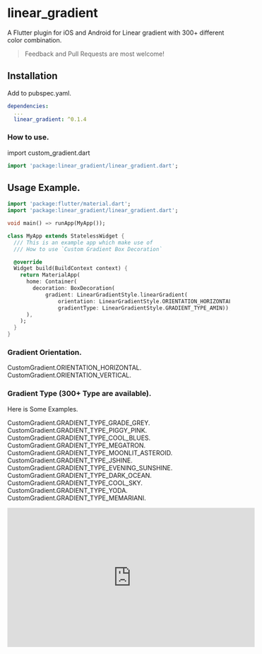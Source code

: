 # linear_gradient

A Flutter plugin for iOS and Android for Linear gradient with 300+ different color combination.

> Feedback and Pull Requests are most welcome!

## Installation

Add to pubspec.yaml.

```yaml
dependencies:
  ...
  linear_gradient: ^0.1.4
```

### How to use.

import custom_gradient.dart

```dart
import 'package:linear_gradient/linear_gradient.dart';
```

## Usage Example.

```dart
import 'package:flutter/material.dart';
import 'package:linear_gradient/linear_gradient.dart';

void main() => runApp(MyApp());

class MyApp extends StatelessWidget {
  /// This is an example app which make use of
  /// How to use `Custom Gradient Box Decoration`

  @override
  Widget build(BuildContext context) {
    return MaterialApp(
      home: Container(
        decoration: BoxDecoration(
            gradient: LinearGradientStyle.linearGradient(
                orientation: LinearGradientStyle.ORIENTATION_HORIZONTAL,
                gradientType: LinearGradientStyle.GRADIENT_TYPE_AMIN)),
      ),
    );
  }
}

```
### Gradient Orientation.

CustomGradient.ORIENTATION_HORIZONTAL.
CustomGradient.ORIENTATION_VERTICAL.


### Gradient Type (300+ Type are available).
Here is Some Examples.

CustomGradient.GRADIENT_TYPE_GRADE_GREY.
CustomGradient.GRADIENT_TYPE_PIGGY_PINK.
CustomGradient.GRADIENT_TYPE_COOL_BLUES.
CustomGradient.GRADIENT_TYPE_MEGATRON.
CustomGradient.GRADIENT_TYPE_MOONLIT_ASTEROID.
CustomGradient.GRADIENT_TYPE_JSHINE.
CustomGradient.GRADIENT_TYPE_EVENING_SUNSHINE.
CustomGradient.GRADIENT_TYPE_DARK_OCEAN.
CustomGradient.GRADIENT_TYPE_COOL_SKY.
CustomGradient.GRADIENT_TYPE_YODA.
CustomGradient.GRADIENT_TYPE_MEMARIANI.


<iframe width="560" height="315" src="https://www.youtube.com/embed/LhrdQ6XxlMI" frameborder="0" allow="accelerometer; autoplay; encrypted-media; gyroscope; picture-in-picture" allowfullscreen></iframe>
